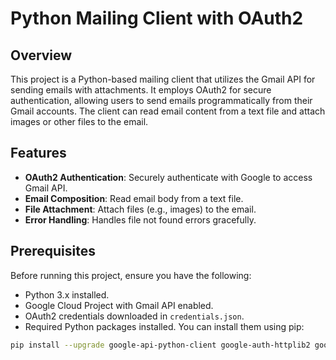 # Python Mailing Client with OAuth2

## Overview

This project is a Python-based mailing client that utilizes the Gmail API for sending emails with attachments. It employs OAuth2 for secure authentication, allowing users to send emails programmatically from their Gmail accounts. The client can read email content from a text file and attach images or other files to the email.

## Features

- **OAuth2 Authentication**: Securely authenticate with Google to access Gmail API.
- **Email Composition**: Read email body from a text file.
- **File Attachment**: Attach files (e.g., images) to the email.
- **Error Handling**: Handles file not found errors gracefully.

## Prerequisites

Before running this project, ensure you have the following:

- Python 3.x installed.
- Google Cloud Project with Gmail API enabled.
- OAuth2 credentials downloaded in `credentials.json`.
- Required Python packages installed. You can install them using pip:

```bash
pip install --upgrade google-api-python-client google-auth-httplib2 google-auth-oauthlib
